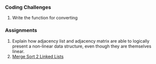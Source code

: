 ### Coding Challenges

1. Write the function for converting 

### Assignments

1. Explain how adjacency list and adjacency matrix are able to logically present a non-linear data structure, even though they are themselves linear. 
2. [Merge Sort 2 Linked Lists](https://www.hackerrank.com/challenges/merge-two-sorted-linked-lists/problem)
